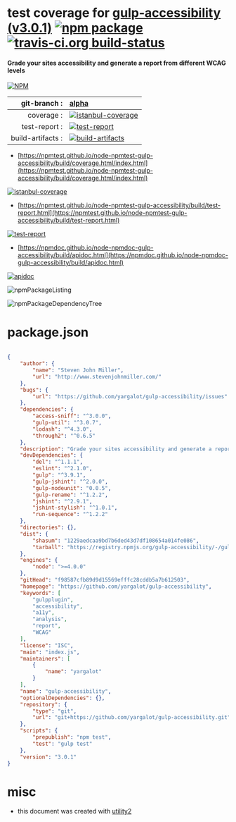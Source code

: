 # test coverage for  [gulp-accessibility (v3.0.1)](https://github.com/yargalot/gulp-accessibility)  [![npm package](https://img.shields.io/npm/v/npmtest-gulp-accessibility.svg?style=flat-square)](https://www.npmjs.org/package/npmtest-gulp-accessibility) [![travis-ci.org build-status](https://api.travis-ci.org/npmtest/node-npmtest-gulp-accessibility.svg)](https://travis-ci.org/npmtest/node-npmtest-gulp-accessibility)
#### Grade your sites accessibility and generate a report from different WCAG levels

[![NPM](https://nodei.co/npm/gulp-accessibility.png?downloads=true&downloadRank=true&stars=true)](https://www.npmjs.com/package/gulp-accessibility)

| git-branch : | [alpha](https://github.com/npmtest/node-npmtest-gulp-accessibility/tree/alpha)|
|--:|:--|
| coverage : | [![istanbul-coverage](https://npmtest.github.io/node-npmtest-gulp-accessibility/build/coverage.badge.svg)](https://npmtest.github.io/node-npmtest-gulp-accessibility/build/coverage.html/index.html)|
| test-report : | [![test-report](https://npmtest.github.io/node-npmtest-gulp-accessibility/build/test-report.badge.svg)](https://npmtest.github.io/node-npmtest-gulp-accessibility/build/test-report.html)|
| build-artifacts : | [![build-artifacts](https://npmtest.github.io/node-npmtest-gulp-accessibility/glyphicons_144_folder_open.png)](https://github.com/npmtest/node-npmtest-gulp-accessibility/tree/gh-pages/build)|

- [https://npmtest.github.io/node-npmtest-gulp-accessibility/build/coverage.html/index.html](https://npmtest.github.io/node-npmtest-gulp-accessibility/build/coverage.html/index.html)

[![istanbul-coverage](https://npmtest.github.io/node-npmtest-gulp-accessibility/build/screenCapture.buildCi.browser.%252Ftmp%252Fbuild%252Fcoverage.lib.html.png)](https://npmtest.github.io/node-npmtest-gulp-accessibility/build/coverage.html/index.html)

- [https://npmtest.github.io/node-npmtest-gulp-accessibility/build/test-report.html](https://npmtest.github.io/node-npmtest-gulp-accessibility/build/test-report.html)

[![test-report](https://npmtest.github.io/node-npmtest-gulp-accessibility/build/screenCapture.buildCi.browser.%252Ftmp%252Fbuild%252Ftest-report.html.png)](https://npmtest.github.io/node-npmtest-gulp-accessibility/build/test-report.html)

- [https://npmdoc.github.io/node-npmdoc-gulp-accessibility/build/apidoc.html](https://npmdoc.github.io/node-npmdoc-gulp-accessibility/build/apidoc.html)

[![apidoc](https://npmdoc.github.io/node-npmdoc-gulp-accessibility/build/screenCapture.buildCi.browser.%252Ftmp%252Fbuild%252Fapidoc.html.png)](https://npmdoc.github.io/node-npmdoc-gulp-accessibility/build/apidoc.html)

![npmPackageListing](https://npmtest.github.io/node-npmtest-gulp-accessibility/build/screenCapture.npmPackageListing.svg)

![npmPackageDependencyTree](https://npmtest.github.io/node-npmtest-gulp-accessibility/build/screenCapture.npmPackageDependencyTree.svg)



# package.json

```json

{
    "author": {
        "name": "Steven John Miller",
        "url": "http://www.stevenjohnmiller.com/"
    },
    "bugs": {
        "url": "https://github.com/yargalot/gulp-accessibility/issues"
    },
    "dependencies": {
        "access-sniff": "^3.0.0",
        "gulp-util": "^3.0.7",
        "lodash": "^4.3.0",
        "through2": "^0.6.5"
    },
    "description": "Grade your sites accessibility and generate a report from different WCAG levels",
    "devDependencies": {
        "del": "^1.1.1",
        "eslint": "^2.1.0",
        "gulp": "^3.9.1",
        "gulp-jshint": "^2.0.0",
        "gulp-nodeunit": "0.0.5",
        "gulp-rename": "^1.2.2",
        "jshint": "^2.9.1",
        "jshint-stylish": "^1.0.1",
        "run-sequence": "^1.2.2"
    },
    "directories": {},
    "dist": {
        "shasum": "1229aedcaa9bd7b6ded43d7df108654a014fe086",
        "tarball": "https://registry.npmjs.org/gulp-accessibility/-/gulp-accessibility-3.0.1.tgz"
    },
    "engines": {
        "node": ">=4.0.0"
    },
    "gitHead": "f98587cfb89d9d15569efffc28cddb5a7b612503",
    "homepage": "https://github.com/yargalot/gulp-accessibility",
    "keywords": [
        "gulpplugin",
        "accessibility",
        "a11y",
        "analysis",
        "report",
        "WCAG"
    ],
    "license": "ISC",
    "main": "index.js",
    "maintainers": [
        {
            "name": "yargalot"
        }
    ],
    "name": "gulp-accessibility",
    "optionalDependencies": {},
    "repository": {
        "type": "git",
        "url": "git+https://github.com/yargalot/gulp-accessibility.git"
    },
    "scripts": {
        "prepublish": "npm test",
        "test": "gulp test"
    },
    "version": "3.0.1"
}
```



# misc
- this document was created with [utility2](https://github.com/kaizhu256/node-utility2)
